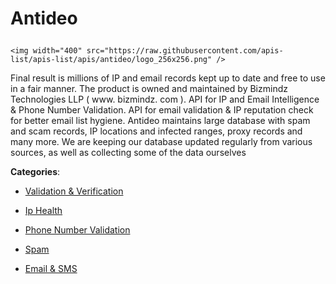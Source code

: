 # Antideo<p align="center">
    <img width="400" src="https://raw.githubusercontent.com/apis-list/apis-list/apis/antideo/logo_256x256.png" />
</p>

Final result is millions of IP and email records kept up to date and free to use in a fair manner. The product is owned and maintained by Bizmindz Technologies LLP ( www. bizmindz. com ).  API for IP and Email Intelligence & Phone Number Validation. API for email validation & IP reputation check for better email list hygiene. Antideo maintains large database with spam and scam records, IP locations and infected ranges, proxy records and many more.  We are keeping our database updated regularly from various sources, as well as collecting some of the data ourselves

**Categories**:

- [Validation & Verification](https://github/apis-list/apis-list#validation-and-verification)

- [Ip Health](https://github/apis-list/apis-list#ip-health)

- [Phone Number Validation](https://github/apis-list/apis-list#phone-number-validation)

- [Spam](https://github/apis-list/apis-list#spam)

- [Email & SMS](https://github/apis-list/apis-list#email-and-sms)



